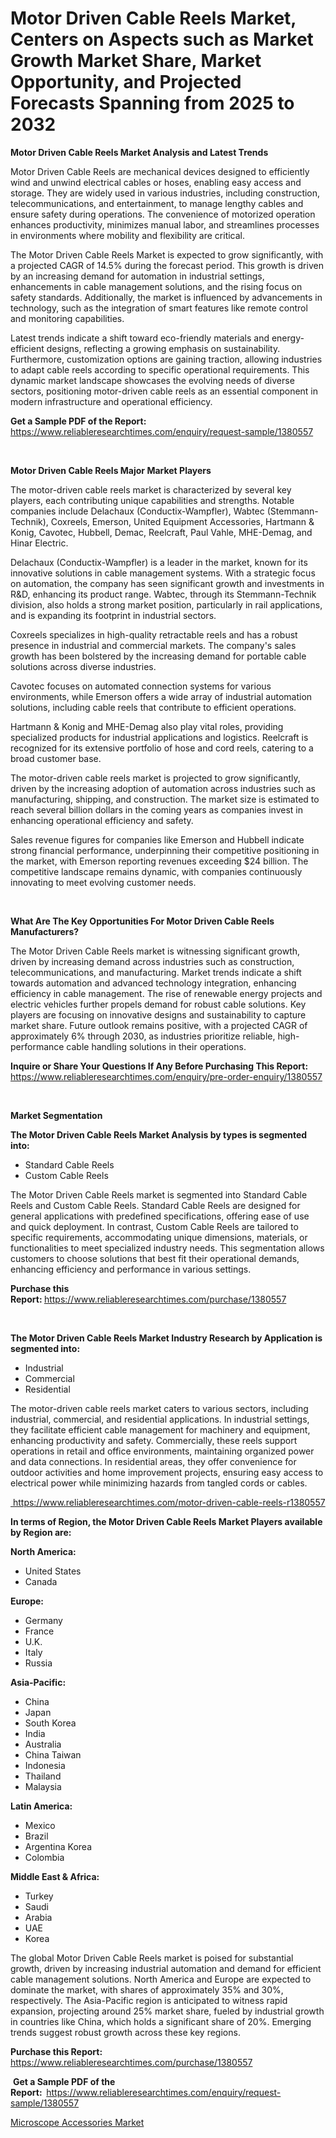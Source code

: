 <p><h1>Motor Driven Cable Reels Market, Centers on Aspects such as Market Growth Market Share, Market Opportunity, and Projected Forecasts Spanning from 2025 to 2032</h1></p><p><strong>Motor Driven Cable Reels Market Analysis and Latest Trends</strong></p>
<p><p>Motor Driven Cable Reels are mechanical devices designed to efficiently wind and unwind electrical cables or hoses, enabling easy access and storage. They are widely used in various industries, including construction, telecommunications, and entertainment, to manage lengthy cables and ensure safety during operations. The convenience of motorized operation enhances productivity, minimizes manual labor, and streamlines processes in environments where mobility and flexibility are critical.</p><p>The Motor Driven Cable Reels Market is expected to grow significantly, with a projected CAGR of 14.5% during the forecast period. This growth is driven by an increasing demand for automation in industrial settings, enhancements in cable management solutions, and the rising focus on safety standards. Additionally, the market is influenced by advancements in technology, such as the integration of smart features like remote control and monitoring capabilities.</p><p>Latest trends indicate a shift toward eco-friendly materials and energy-efficient designs, reflecting a growing emphasis on sustainability. Furthermore, customization options are gaining traction, allowing industries to adapt cable reels according to specific operational requirements. This dynamic market landscape showcases the evolving needs of diverse sectors, positioning motor-driven cable reels as an essential component in modern infrastructure and operational efficiency.</p></p>
<p><strong>Get a Sample PDF of the Report:&nbsp;</strong> <a href="https://www.reliableresearchtimes.com/enquiry/request-sample/1380557?utm_campaign=2229&utm_medium=2&utm_source=Github&utm_content=ia&utm_term=21022025&utm_id=motor-driven-cable-reels">https://www.reliableresearchtimes.com/enquiry/request-sample/1380557</a></p>
<p>&nbsp;</p>
<p><strong>Motor Driven Cable Reels Major Market Players</strong></p>
<p><p>The motor-driven cable reels market is characterized by several key players, each contributing unique capabilities and strengths. Notable companies include Delachaux (Conductix-Wampfler), Wabtec (Stemmann-Technik), Coxreels, Emerson, United Equipment Accessories, Hartmann & Konig, Cavotec, Hubbell, Demac, Reelcraft, Paul Vahle, MHE-Demag, and Hinar Electric.</p><p>Delachaux (Conductix-Wampfler) is a leader in the market, known for its innovative solutions in cable management systems. With a strategic focus on automation, the company has seen significant growth and investments in R&D, enhancing its product range. Wabtec, through its Stemmann-Technik division, also holds a strong market position, particularly in rail applications, and is expanding its footprint in industrial sectors.</p><p>Coxreels specializes in high-quality retractable reels and has a robust presence in industrial and commercial markets. The company's sales growth has been bolstered by the increasing demand for portable cable solutions across diverse industries.</p><p>Cavotec focuses on automated connection systems for various environments, while Emerson offers a wide array of industrial automation solutions, including cable reels that contribute to efficient operations.</p><p>Hartmann & Konig and MHE-Demag also play vital roles, providing specialized products for industrial applications and logistics. Reelcraft is recognized for its extensive portfolio of hose and cord reels, catering to a broad customer base.</p><p>The motor-driven cable reels market is projected to grow significantly, driven by the increasing adoption of automation across industries such as manufacturing, shipping, and construction. The market size is estimated to reach several billion dollars in the coming years as companies invest in enhancing operational efficiency and safety.</p><p>Sales revenue figures for companies like Emerson and Hubbell indicate strong financial performance, underpinning their competitive positioning in the market, with Emerson reporting revenues exceeding $24 billion. The competitive landscape remains dynamic, with companies continuously innovating to meet evolving customer needs.</p></p>
<p>&nbsp;</p>
<p><strong>What Are The Key Opportunities For Motor Driven Cable Reels Manufacturers?</strong></p>
<p><p>The Motor Driven Cable Reels market is witnessing significant growth, driven by increasing demand across industries such as construction, telecommunications, and manufacturing. Market trends indicate a shift towards automation and advanced technology integration, enhancing efficiency in cable management. The rise of renewable energy projects and electric vehicles further propels demand for robust cable solutions. Key players are focusing on innovative designs and sustainability to capture market share. Future outlook remains positive, with a projected CAGR of approximately 6% through 2030, as industries prioritize reliable, high-performance cable handling solutions in their operations.</p></p>
<p><strong>Inquire or Share Your Questions If Any Before Purchasing This Report:</strong> <a href="https://www.reliableresearchtimes.com/enquiry/pre-order-enquiry/1380557?utm_campaign=2229&utm_medium=2&utm_source=Github&utm_content=ia&utm_term=21022025&utm_id=motor-driven-cable-reels">https://www.reliableresearchtimes.com/enquiry/pre-order-enquiry/1380557</a></p>
<p>&nbsp;</p>
<p><strong>Market Segmentation</strong></p>
<p><strong>The Motor Driven Cable Reels Market Analysis by types is segmented into:</strong></p>
<p><ul><li>Standard Cable Reels</li><li>Custom Cable Reels</li></ul></p>
<p><p>The Motor Driven Cable Reels market is segmented into Standard Cable Reels and Custom Cable Reels. Standard Cable Reels are designed for general applications with predefined specifications, offering ease of use and quick deployment. In contrast, Custom Cable Reels are tailored to specific requirements, accommodating unique dimensions, materials, or functionalities to meet specialized industry needs. This segmentation allows customers to choose solutions that best fit their operational demands, enhancing efficiency and performance in various settings.</p></p>
<p><strong>Purchase this Report:&nbsp;</strong><a href="https://www.reliableresearchtimes.com/purchase/1380557?utm_campaign=2229&utm_medium=2&utm_source=Github&utm_content=ia&utm_term=21022025&utm_id=motor-driven-cable-reels">https://www.reliableresearchtimes.com/purchase/1380557</a></p>
<p>&nbsp;</p>
<p><strong>The Motor Driven Cable Reels Market Industry Research by Application is segmented into:</strong></p>
<p><ul><li>Industrial</li><li>Commercial</li><li>Residential</li></ul></p>
<p><p>The motor-driven cable reels market caters to various sectors, including industrial, commercial, and residential applications. In industrial settings, they facilitate efficient cable management for machinery and equipment, enhancing productivity and safety. Commercially, these reels support operations in retail and office environments, maintaining organized power and data connections. In residential areas, they offer convenience for outdoor activities and home improvement projects, ensuring easy access to electrical power while minimizing hazards from tangled cords or cables.</p></p>
<p><a href="https://www.reliableresearchtimes.com/motor-driven-cable-reels-r1380557?utm_campaign=2229&utm_medium=2&utm_source=Github&utm_content=ia&utm_term=21022025&utm_id=motor-driven-cable-reels">&nbsp;https://www.reliableresearchtimes.com/motor-driven-cable-reels-r1380557</a></p>
<p><strong>In terms of Region, the Motor Driven Cable Reels Market Players available by Region are:</strong></p>
<p>
    <p> <strong> North America: </strong>
        <ul>
            <li>United States</li>
            <li>Canada</li>
        </ul>
        </p> 
    <p> <strong> Europe: </strong>
        <ul>
            <li>Germany</li>
            <li>France</li>
            <li>U.K.</li>
            <li>Italy</li>
            <li>Russia</li>
        </ul>
        </p> 
    <p> <strong> Asia-Pacific: </strong>
        <ul>
            <li>China</li>
            <li>Japan</li>
            <li>South Korea</li>
            <li>India</li>
            <li>Australia</li>
            <li>China Taiwan</li>
            <li>Indonesia</li>
            <li>Thailand</li>
            <li>Malaysia</li>
        </ul>
        </p> 
    <p> <strong> Latin America: </strong>
        <ul>
            <li>Mexico</li>
            <li>Brazil</li>
            <li>Argentina Korea</li>
            <li>Colombia</li>
        </ul>
        </p> 
    <p> <strong> Middle East & Africa: </strong>
        <ul>
            <li>Turkey</li>
            <li>Saudi</li>
            <li>Arabia</li>
            <li>UAE</li>
            <li>Korea</li>
        </ul>
    </p>
    </p>
<p><p>The global Motor Driven Cable Reels market is poised for substantial growth, driven by increasing industrial automation and demand for efficient cable management solutions. North America and Europe are expected to dominate the market, with shares of approximately 35% and 30%, respectively. The Asia-Pacific region is anticipated to witness rapid expansion, projecting around 25% market share, fueled by industrial growth in countries like China, which holds a significant share of 20%. Emerging trends suggest robust growth across these key regions.</p></p>
<p><strong>Purchase this Report: </strong><a href="https://www.reliableresearchtimes.com/purchase/1380557?utm_campaign=2229&utm_medium=2&utm_source=Github&utm_content=ia&utm_term=21022025&utm_id=motor-driven-cable-reels">https://www.reliableresearchtimes.com/purchase/1380557</a></p>
<p>&nbsp;<strong>Get a Sample PDF of the Report:&nbsp;&nbsp;</strong><a href="https://www.reliableresearchtimes.com/enquiry/request-sample/1380557?utm_campaign=2229&utm_medium=2&utm_source=Github&utm_content=ia&utm_term=21022025&utm_id=motor-driven-cable-reels">https://www.reliableresearchtimes.com/enquiry/request-sample/1380557</a></p>
<p><strong></strong></p>
<p><p><a href="https://github.com/DianaWilson796/Market-Research-Report-List-1/blob/main/microscope-accessories-market.md?utm_campaign=2229&utm_medium=2&utm_source=Github&utm_content=ia&utm_term=21022025&utm_id=motor-driven-cable-reels">Microscope Accessories Market</a></p></p>